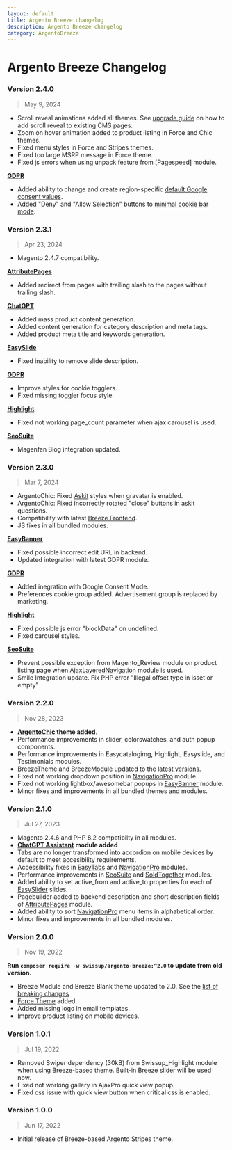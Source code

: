 ```yaml
---
layout: default
title: Argento Breeze changelog
description: Argento Breeze changelog
category: ArgentoBreeze
---
```


# Argento Breeze Changelog

### Version 2.4.0

> May 9, 2024

 -  Scroll reveal animations added all themes. See [upgrade guide](/m2/argento-breeze/upgrade-instructions/)
    on how to add scroll reveal to existing CMS pages.
 -  Zoom on hover animation added to product listing in Force and Chic themes.
 -  Fixed menu styles in Force and Stripes themes.
 -  Fixed too large MSRP message in Force theme.
 -  Fixed js errors when using unpack feature from [Pagespeed] module.

**[GDPR](/m2/extensions/gdpr/)**

 -  Added ability to change and create region-specific [default Google consent values](/m2/extensions/gdpr/configuration/#cookie-consent-section).
 -  Added "Deny" and "Allow Selection" buttons to [minimal cookie bar mode](/m2/extensions/gdpr/configuration/#cookie-bar-display-modes).

### Version 2.3.1

> Apr 23, 2024

 -  Magento 2.4.7 compatibility.

**[AttributePages](/m2/extensions/attributepages/)**

 -  Added redirect from pages with trailing slash to the pages without trailing slash.

**[ChatGPT](/m2/extensions/chat-gpt-assistant/)**

 -  Added mass product content generation.
 -  Added content generation for category description and meta tags.
 -  Added product meta title and keywords generation.

**[EasySlide](/m2/extensions/easyslider/)**

 -  Fixed inability to remove slide description.

**[GDPR](/m2/extensions/gdpr/)**

 -  Improve styles for cookie togglers.
 -  Fixed missing toggler focus style.

**[Highlight](/m2/extensions/highlight/)**

 -  Fixed not working page_count parameter when ajax carousel is used.

**[SeoSuite](/m2/extensions/seo-suite/)**

 -  Magenfan Blog integration updated.

### Version 2.3.0

> Mar 7, 2024

 -  ArgentoChic: Fixed [Askit](/m2/extensions/askit/) styles when gravatar is enabled.
 -  ArgentoChic: Fixed incorrectly rotated "close" buttons in askit questions.
 -  Compatibility with latest [Breeze Frontend](https://breezefront.com/updates).
 -  JS fixes in all bundled modules.

**[EasyBanner](/m2/extensions/easybanners/)**

 -  Fixed possible incorrect edit URL in backend.
 -  Updated integration with latest GDPR module.

**[GDPR](/m2/extensions/gdpr/)**

 -  Added inegration with Google Consent Mode.
 -  Preferences cookie group added. Advertisement group is replaced by marketing.

**[Highlight](/m2/extensions/highlight/)**

 -  Fixed possible js error "blockData" on undefined.
 -  Fixed carousel styles.

**[SeoSuite](/m2/extensions/seo-suite/)**

 -  Prevent possible exception from Magento_Review module on product listing page
    when [AjaxLayeredNavigation](/m2/extensions/ajaxlayerednavigation) module is used.
 -  Smile Integration update. Fix PHP error "Illegal offset type in isset or empty"

### Version 2.2.0

> Nov 28, 2023

 -  **[ArgentoChic](/m2/argento-breeze/chic/) theme added**.
 -  Performance improvements in slider, colorswatches, and auth popup components.
 -  Performance improvements in Easycatalogimg, Highlight, Easyslide, and Testimonials modules.
 -  BreezeTheme and BreezeModule updated to the [latest versions](https://breezefront.com).
 -  Fixed not working dropdown position in [NavigationPro](/m2/extensions/navigationpro/) module.
 -  Fixed not working lightbox/awesomebar popups in [EasyBanner](/m2/extensions/easybanner/) module.
 -  Minor fixes and improvements in all bundled themes and modules.

### Version 2.1.0

> Jul 27, 2023

 -  Magento 2.4.6 and PHP 8.2 compatibilty in all modules.
 -  [**ChatGPT Assistant**](/m2/extensions/chat-gpt-assistant/) **module added**
 -  Tabs are no longer transformed into accordion on mobile devices by default
    to meet accesibility requirements.
 -  Accessibility fixes in [EasyTabs](/m2/extensions/easytabs/) and
    [NavigationPro](/m2/extensions/navigationpro/) modules.
 -  Performance improvements in [SeoSuite](/m2/extensions/seo-suite/) and
    [SoldTogether](/m2/extensions/soldtogether/) modules.
 -  Added ability to set active_from and active_to properties for each of
    [EasySlider](/m2/extensions/easyslider/) slides.
 -  Pagebuilder added to backend description and short description fields of
    [AttributePages](/m2/extensions/attributepages/) module.
 -  Added ability to sort [NavigationPro](/m2/extensions/navigationpro/) menu
    items in alphabetical order.
 -  Minor fixes and improvements in all bundled modules.

### Version 2.0.0

> Nov 19, 2022

**Run `composer require -w swissup/argento-breeze:^2.0` to update from old version.**

 -  Breeze Module and Breeze Blank theme updated to 2.0. See the 
    [list of breaking changes](https://breezefront.com/upgrade#breaking-changes)
 -  [Force Theme](/m2/argento-breeze/force/) added.
 -  Added missing logo in email templates.
 -  Improve product listing on mobile devices.

### Version 1.0.1

> Jul 19, 2022

 -  Removed Swiper dependency (30kB) from Swissup_Highlight module when using
    Breeze-based theme. Built-in Breeze slider will be used now.
 -  Fixed not working gallery in AjaxPro quick view popup.
 -  Fixed css issue with quick view button when critical css is enabled.

### Version 1.0.0

> Jun 17, 2022

 -  Initial release of Breeze-based Argento Stripes theme.
